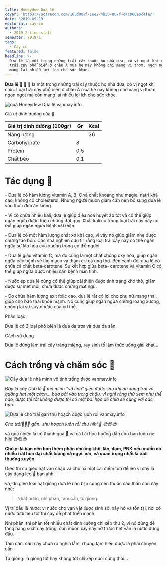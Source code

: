 ```yaml
---
title: Honeydew Dưa lê
cover: 'https://ucarecdn.com/186d00ef-1ee2-4b38-807f-d4c066e0c4fe/'
date: '2019-09-19'
editorial: cay-co
authors:
  - 2019-2-tiep-staff
semester: 2019/1
tags:
  - Cây cỏ
featured: false
headline: >-
  Dưa lê là một trong những trái cây thuộc họ nhà dưa, có vị ngọt khi chín. Loại
  trái cây phổ biến ở châu Á mùa hè này không chỉ mang vị thơm, ngon ngọt mà còn
  mang lại nhiều lợi ích cho sức khỏe.
---
```

**Dưa lê** 🍈 🍈 🍈 là một trong những trái cây thuộc họ nhà dưa, có vị ngọt khi chín. Loại trái cây phổ biến ở châu Á mùa hè này không chỉ mang vị thơm, ngon ngọt mà còn mang lại nhiều lợi ích cho sức khỏe.

![quả Honeydew Dưa lê vanmay.info](https://ucarecdn.com/186d00ef-1ee2-4b38-807f-d4c066e0c4fe/ "quả Honeydew Dưa lê vanmay.info")

Giá trị dinh dưỡng của 🍈

| Giá trị dinh dưỡng (100gr) | Gr  | Kcal |
| -------------------------- | --- | ---- |
| Năng lượng                 |     | 36   |
| Carbohydrate               | 8   |      |
| Protein                    | 0,5 |      |
| Chất béo                   | 0,1 |      |

# Tác dụng 🍈

\- Dưa lê có hàm lượng vitamin A, B, C và chất khoáng như magie, natri khá cao, không có cholesterol. Những người muốn giảm cân nên bổ sung dưa lê vào thực đơn ăn kiêng.

\- Vì có chứa nhiều kali, dưa lê giúp điều hòa huyết áp tốt và có thể giúp ngăn ngừa được triệu chứng đột quỵ. Chất kali có trong loại trái cây này có thể giúp ngăn ngừa bệnh sỏi thận.

\- Dưa lê có một hàm lượng chất xơ khá cao, vì vậy nó giúp giảm nhẹ được chứng táo bón. Các nhà nghiên cứu tin rằng loại trái cây này có thể ngăn ngừa sự lão hóa của xương trong cơ thể người.

\- Dưa lê giàu vitamin C, mà đó cũng là một chất chống oxy hóa, giúp ngăn ngừa các bệnh về tim mạch và thậm chí cả ung thư. Bên cạnh đó, dưa lê có chứa cả chất beta-carotene. Sự kết hợp giữa beta- carotene và vitamin C có thể giúp ngừa được nhiều căn bệnh mãn tính.

\- Nước ép dưa lê cũng có thể giúp cải thiện được tình trạng khó thở, giảm được sự mệt mỏi, chữa được chứng mất ngủ.

\- Do chứa hàm lượng axit folic cao, dưa lê rất có lợi cho phụ nữ mang thai, giúp cho bào thai khỏe mạnh. Nó cũng giúp ngăn ngừa chứng loãng xương, chống lại sự suy nhược của cơ thể...

Phân loại:

Dưa lê có 2 loại phổ biến là dưa da trơn và dưa da sần.

Cách sử dụng

Dưa lê dùng làm trái cây tráng miệng, xay sinh tố làm thức uống giải khát...

# Cách trồng và chăm sóc 🍈

![Cây dưa lê nhà mình vô tình trồng được vanmay.info](https://tiepme.netlify.com/images/media/duale1.jpg "Cây dưa lê nhà mình vô tình trồng được vanmay.info")

_Đây là cây Dưa lê 🍈 mà mình "vô tình" gieo được sau khi ăn xong trái và quăng hạt một cách... bừa bãi vào trong chậu, vì nghĩ rằng thử xem như thế nào, được thì tốt không được thì có một bài học để chia sẻ cùng với các bạn._

![Dưa lê cho trái gần thu hoạch được luôn rồi vanmay.info](https://ucarecdn.com/9ddcdcfa-f551-4ef1-993d-08da72c4614f/ "Dưa lê cho trái gần thu hoạch được luôn rồi vanmay.info")

_Cho trái🍈🍈🍈  gần...thu hoạch luôn rồi chứ hihi 🍈 😌😌😌_

và quả nhiên là có thành quả 🤣 và cả bài học hướng dẫn cho bạn luôn nè hihi 😌😌😌

**Chú ý: là bạn nên bón thêm phân chuồng khô, lân, đạm, PNK nếu muốn có nhiều trái hơn đạt chất lượng và ngọt hơn, và quan trọng nhất là tưới thường xuyên.**

Gieo thì cứ gieo hạt vào chậu và cho nó một cái điểm tựa để leo vì đây là cây dạng leo  _🍈_ bạn ahh

và, dù gieo loại hạt giống dưa lê nào bạn cũng nên thuộc câu thần chú này nhé:

> Nhất nước, nhì phân, tam cần, tứ giống.

Vị trí đầu là nước: vì nước cho vạn vật được sinh sôi nảy nở và tồn tại, nơi có nước tưới tiêu tốt thì cây dễ phát triển mạnh.

Nhì phân: thì phân tốt nhiều chất dinh dưỡng chỉ xếp thứ 2, vì nó dùng để tăng năng suất cây trồng, còn muốn cây nảy nở trước hết vẫn là nước đứng đầu.

Tam cần: câu này chưa rõ nghĩa lắm, nhưng tạm hiểu được là phải chuyên cần

Tứ giống: là giống tốt hay không tốt chỉ xếp cuối cùng thôi...
